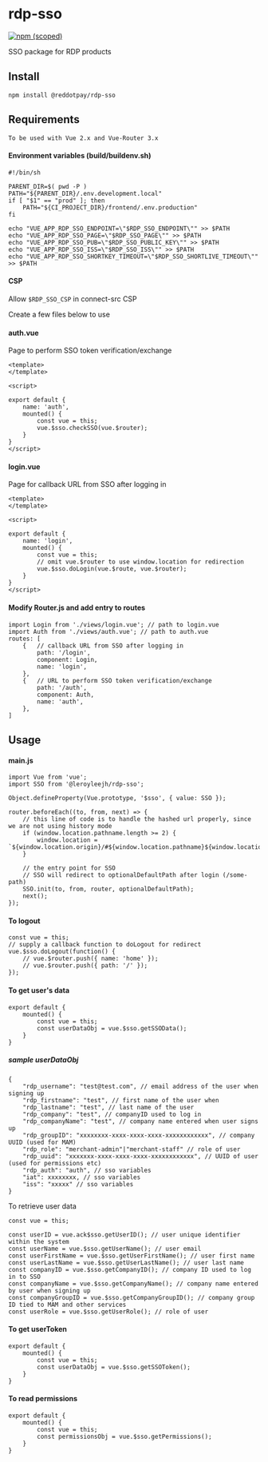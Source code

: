 # rdp-sso
[![npm (scoped)](https://img.shields.io/npm/v/@reddotpay/rdp-sso.svg)](https://www.npmjs.com/package/@reddotpay/rdp-sso)

SSO package for RDP products

## Install
```
npm install @reddotpay/rdp-sso
```

## Requirements
```
To be used with Vue 2.x and Vue-Router 3.x
```
#### Environment variables (build/buildenv.sh)
```
#!/bin/sh

PARENT_DIR=$( pwd -P )
PATH="${PARENT_DIR}/.env.development.local"
if [ "$1" == "prod" ]; then
	PATH="${CI_PROJECT_DIR}/frontend/.env.production"
fi

echo "VUE_APP_RDP_SSO_ENDPOINT=\"$RDP_SSO_ENDPOINT\"" >> $PATH
echo "VUE_APP_RDP_SSO_PAGE=\"$RDP_SSO_PAGE\"" >> $PATH
echo "VUE_APP_RDP_SSO_PUB=\"$RDP_SSO_PUBLIC_KEY\"" >> $PATH
echo "VUE_APP_RDP_SSO_ISS=\"$RDP_SSO_ISS\"" >> $PATH
echo "VUE_APP_RDP_SSO_SHORTKEY_TIMEOUT=\"$RDP_SSO_SHORTLIVE_TIMEOUT\"" >> $PATH
```

#### CSP
Allow `$RDP_SSO_CSP` in connect-src CSP

Create a few files below to use
#### auth.vue
Page to perform SSO token verification/exchange
```
<template>
</template>

<script>

export default {
	name: 'auth',
	mounted() {
		const vue = this;
		vue.$sso.checkSSO(vue.$router);
	}
}
</script>
```
#### login.vue
Page for callback URL from SSO after logging in
```
<template>
</template>

<script>

export default {
	name: 'login',
	mounted() {
		const vue = this;
		// omit vue.$router to use window.location for redirection
		vue.$sso.doLogin(vue.$route, vue.$router);
	}
}
</script>
```
#### Modify Router.js and add entry to routes
```
import Login from './views/login.vue'; // path to login.vue
import Auth from './views/auth.vue'; // path to auth.vue
routes: [
	{	// callback URL from SSO after logging in
		path: '/login',
		component: Login,
		name: 'login',
	},
	{	// URL to perform SSO token verification/exchange
		path: '/auth',
		component: Auth,
		name: 'auth',
	},
]
```

## Usage

#### main.js
```
import Vue from 'vue';
import SSO from '@leroyleejh/rdp-sso';

Object.defineProperty(Vue.prototype, '$sso', { value: SSO });

router.beforeEach((to, from, next) => {
	// this line of code is to handle the hashed url properly, since we are not using history mode
	if (window.location.pathname.length >= 2) {
		window.location = `${window.location.origin}/#${window.location.pathname}${window.location.search}`;
	}

	// the entry point for SSO
	// SSO will redirect to optionalDefaultPath after login (/some-path)
	SSO.init(to, from, router, optionalDefaultPath);
	next();
});
```

#### To logout
```
const vue = this;
// supply a callback function to doLogout for redirect
vue.$sso.doLogout(function() {
	// vue.$router.push({ name: 'home' });
	// vue.$router.push({ path: '/' });
});
```

#### To get user's data
```
export default {
	mounted() {
		const vue = this;
		const userDataObj = vue.$sso.getSSOData();
	}
}
```
##### sample userDataObj
```
{
	"rdp_username": "test@test.com", // email address of the user when signing up
	"rdp_firstname": "test", // first name of the user when
	"rdp_lastname": "test", // last name of the user
	"rdp_company": "test", // companyID used to log in
	"rdp_companyName": "test", // company name entered when user signs up
	"rdp_groupID": "xxxxxxxx-xxxx-xxxx-xxxx-xxxxxxxxxxxx", // company UUID (used for MAM)
	"rdp_role": "merchant-admin"|"merchant-staff" // role of user
	"rdp_uuid": "xxxxxxx-xxxx-xxxx-xxxx-xxxxxxxxxxxx", // UUID of user (used for permissions etc)
	"rdp_auth": "auth", // sso variables
	"iat": xxxxxxxx, // sso variables
	"iss": "xxxxx" // sso variables
}
```
To retrieve user data
```
const vue = this;

const userID = vue.ack$sso.getUserID(); // user unique identifier within the system
const userName = vue.$sso.getUserName(); // user email
const userFirstName = vue.$sso.getUserFirstName(); // user first name
const userLastName = vue.$sso.getUserLastName(); // user last name
const companyID = vue.$sso.getCompanyID(); // company ID used to log in to SSO
const companyName = vue.$sso.getCompanyName(); // company name entered by user when signing up
const companyGroupID = vue.$sso.getCompanyGroupID(); // company group ID tied to MAM and other services
const userRole = vue.$sso.getUserRole(); // role of user
```

#### To get userToken
```
export default {
	mounted() {
		const vue = this;
		const userDataObj = vue.$sso.getSSOToken();
	}
}
```

#### To read permissions
```
export default {
	mounted() {
		const vue = this;
		const permissionsObj = vue.$sso.getPermissions();
	}
}
```


